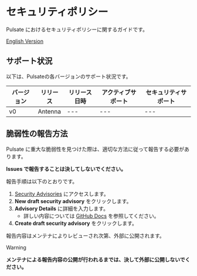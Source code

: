 # セキュリティポリシー

Pulsate におけるセキュリティポリシーに関するガイドです。

[English Version](../SECURITY.md)

## サポート状況

以下は、Pulsateの各バージョンのサポート状況です。

| バージョン | リリース | リリース日時 | アクティブサポート | セキュリティサポート |
| ---------- | -------- | ------------ | ------------------ | -------------------- |
| v0         | Antenna  | ---          | ---                | ---                  |

## 脆弱性の報告方法

Pulsate に重大な脆弱性を見つけた際は、適切な方法に従って報告する必要があります。

**Issues で報告することは決してしないでください。**

報告手順は以下のとおりです。

1. [Security Advisories](https://github.com/approvers/pulsate/security/advisories)
   にアクセスします。
2. **New draft security advisory** をクリックします。
3. **Advisory Details** に詳細を入力します。
   - 詳しい内容については
     [GitHub Docs](https://docs.github.com/enterprise-cloud@latest/code-security/security-advisories/working-with-repository-security-advisories/creating-a-repository-security-advisory#creating-a-security-advisory)
     を参照してください。
4. **Create draft security advisory** をクリックします。

報告内容はメンテナによりレビューされ次第、外部に公開されます。

> [!WARNING]
> **メンテナによる報告内容の公開が行われるまでは、決して外部に公開しないでください。**
